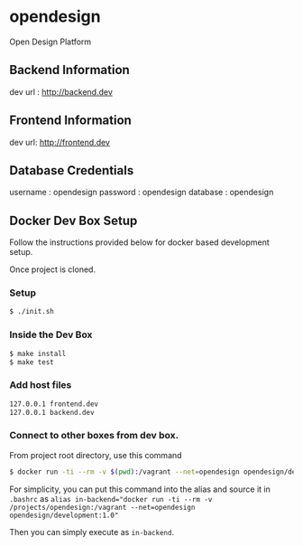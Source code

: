 # opendesign
Open Design Platform

## Backend Information
dev url : http://backend.dev

## Frontend Information
dev url: http://frontend.dev

## Database Credentials
username : opendesign
password : opendesign
database : opendesign

## Docker Dev Box Setup
Follow the instructions provided below for docker based development setup.

Once project is cloned.

### Setup
```bash
$ ./init.sh
```

### Inside the Dev Box
```bash
$ make install
$ make test
```

### Add host files
```bash
127.0.0.1 frontend.dev
127.0.0.1 backend.dev
```

### Connect to other boxes from dev box.

From project root directory, use this command
```bash
$ docker run -ti --rm -v $(pwd):/vagrant --net=opendesign opendesign/development:1.0
```

For simplicity, you can put this command into the alias and source it in ```.bashrc``` as
`alias in-backend="docker run -ti --rm -v /projects/opendesign:/vagrant --net=opendesign opendesign/development:1.0"`

Then you can simply execute as `in-backend`.

